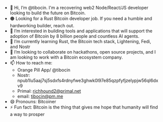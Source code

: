 - 👋 Hi, I’m @tibocin. I'm a recovering web2 Node/React/JS developer looking to build the future on Bitcoin.
- 🟠 Looking for a Rust Bitcoin developer job. If you need a humble and hardworking builder, reach out.
- 👀 I’m interested in building tools and applications that will support the adoption of Bitcoin by 8 billion people and countless AI agents.
- 🌱 I’m currently learning Rust, the Bitcoin tech stack, Lightening, Fedi, and Nostr
- 💞️ I’m looking to collaborate on hackathons, open source projects, and I am looking to work with a Bitcoin ecosystem company.
- 📫 How to reach me:
  - Orange Pill App/ @tibocin
  - Nostr: npub1lu5aaj7sj5sdxfs4rdnyfwe3ghwk0l97e85qzpfyfjzelypjw56ql6dxv9
  - Primal: richhound2@primal.net
  - email: tibocin@pm.me
- 😄 Pronouns: Bitcoiner
- ⚡ Fun fact: Bitcoin is the thing that gives me hope that humanity will find a way to prosper

<!---
tibocin/tibocin is a ✨ special ✨ repository because its `README.md` (this file) appears on your GitHub profile.
You can click the Preview link to take a look at your changes.
--->
